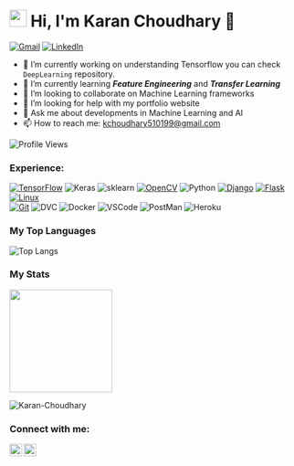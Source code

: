 <h1><img src="https://emojis.slackmojis.com/emojis/images/1531849430/4246/blob-sunglasses.gif?1531849430" width="30"/> Hi, I'm Karan Choudhary 👋</h1>

<a href="mailto:kchoudhary510199@gmil.com">![Gmail](https://img.shields.io/badge/Gmail-D14836?style=for-the-badge&logo=gmail&logoColor=white)</a> <a href="https://www.linkedin.com/in/karan-choudhary-9a3426197/">![LinkedIn](https://img.shields.io/badge/LinkedIn-0077B5?style=for-the-badge&logo=linkedin&logoColor=white)</a>

- 🔭 I’m currently working on understanding Tensorflow you can check ```DeepLearning``` repository.
- 🌱 I’m currently learning ***Feature Engineering*** and ***Transfer Learning*** 
- 👯 I’m looking to collaborate on Machine Learning frameworks
- 🤔 I’m looking for help with my portfolio website
- 💬 Ask me about developments in Machine Learning and AI
- 📫 How to reach me: kchoudhary510199@gmail.com

![Profile Views](https://visitor-badge.laobi.icu/badge?page_id=Karan-Choudhary.Karan-Choudhary)


### Experience:

<a href="https://www.tensorflow.org/">![TensorFlow](https://img.shields.io/badge/TensorFlow-FF6F00?style=for-the-badge&logo=TensorFlow&logoColor=white)</a>
<a herf="https://keras.io/">![Keras](https://img.shields.io/badge/Keras-C11616?style=for-the-badge&logo=Keras&logoColor=white)</a>
<a herf="https://scikit-learn.org/stable/">![sklearn](https://img.shields.io/badge/Sklearn-18B1F2?style=for-the-badge&logo=ScikitLearn&logoColor=white)</a>
<a href="https://opencv.org/">![OpenCV](https://img.shields.io/badge/OpenCV-27338e?style=for-the-badge&logo=OpenCV&logoColor=white)</a>
<a herf="https://www.python.org/">![Python](https://img.shields.io/badge/Python-E3C712?style=for-the-badge&logo=Python&logoColor=white)</a>
<a href="https://www.djangoproject.com/">![Django](https://img.shields.io/badge/Django-092E20?style=for-the-badge&logo=django&logoColor=white)</a>
<a href="https://flask.palletsprojects.com/en/2.0.x/">![Flask](https://img.shields.io/badge/Flask-000000?style=for-the-badge&logo=flask&logoColor=white)</a> 
<a href="https://ubuntu.com/">![Linux](https://img.shields.io/badge/Linux-FCC624?style=for-the-badge&logo=linux&logoColor=black)</a>   
<a href="https://git-scm.com/">![Git](https://img.shields.io/badge/Git-F05032?style=for-the-badge&logo=git&logoColor=white)</a>
<a herf="https://dvc.org/">![DVC](https://img.shields.io/badge/DVC-A778E4?style=for-the-badge&logo=DataVersionControl&logoColor=white)</a>
<a herf="https://www.docker.com/">![Docker](https://img.shields.io/badge/Docker-185AF2?style=for-the-badge&logo=Docker&logoColor=white)</a>
<a herf="https://code.visualstudio.com/">![VSCode](https://img.shields.io/badge/VSCode-000000?style=for-the-badge&logo=VisualStudioCode&logoColor=417FDC)</a>
<a herf="https://www.postman.com/">![PostMan](https://img.shields.io/badge/PostMan-FFFFFF?style=for-the-badge&logo=PostMan&logoColor=E3571C)</a>
<a herf="https://www.google.com/url?sa=t&rct=j&q=&esrc=s&source=web&cd=&cad=rja&uact=8&ved=2ahUKEwj3_--a9sn1AhX8umMGHSxsDYQQFnoECAYQAQ&url=https%3A%2F%2Fwww.heroku.com%2F&usg=AOvVaw1V4lhSv6mb_lZj6UUCUXpS">![Heroku](https://img.shields.io/badge/Heroku-000000?style=for-the-badge&logo=Heroku&logoColor=BE77F4)</a>

### My Top Languages

![Top Langs](https://github-readme-stats.vercel.app/api/top-langs/?username=Karan-Choudhary&layout=compact)

### My Stats
<img height="180em" src="https://github-readme-stats.vercel.app/api?username=Karan-Choudhary&show_icons=true&hide_border=true&&count_private=true&include_all_commits=true" />

<p><img align="center" src="https://github-readme-streak-stats.herokuapp.com/?user=Karan-Choudhary&theme=" alt="Karan-Choudhary" /></p>

### Connect with me:

[<img align="left" alt="Karan Choudhary | Twitter" width="22px" src="https://cdn.jsdelivr.net/npm/simple-icons@v3/icons/twitter.svg" />][twitter]
[<img align="left" alt="Karan Choudhary | Instagram" width="22px" src="https://cdn.jsdelivr.net/npm/simple-icons@v3/icons/instagram.svg" />][instagram]</br>


<!-- ### Languages and Tools:

<img align="left" alt="Visual Studio Code" width="26px" src="https://raw.githubusercontent.com/github/explore/80688e429a7d4ef2fca1e82350fe8e3517d3494d/topics/visual-studio-code/visual-studio-code.png" />
<img align="left" alt="Python" width="26px" src="https://www.google.com/url?sa=i&url=https%3A%2F%2Fhub.docker.com%2F_%2Fpython&psig=AOvVaw3lGju2Kpge-nCjihkNkAuW&ust=1641639035567000&source=images&cd=vfe&ved=0CAsQjRxqFwoTCPip2ri8n_UCFQAAAAAdAAAAABAD" />
<img align="left" alt="MySQL" width="26px" src="https://raw.githubusercontent.com/github/explore/80688e429a7d4ef2fca1e82350fe8e3517d3494d/topics/mysql/mysql.png" />
<img align="left" alt="Git" width="26px" src="https://raw.githubusercontent.com/github/explore/80688e429a7d4ef2fca1e82350fe8e3517d3494d/topics/git/git.png" />
<img align="left" alt="GitHub" width="26px" src="https://raw.githubusercontent.com/github/explore/78df643247d429f6cc873026c0622819ad797942/topics/github/github.png" />
<img align="left" alt="Terminal" width="26px" src="https://raw.githubusercontent.com/github/explore/80688e429a7d4ef2fca1e82350fe8e3517d3494d/topics/terminal/terminal.png" />

<br />
<br />
 -->

[twitter]:https://twitter.com/ChoudharyNimant
[instagram]:https://www.instagram.com/_karan_choudhary/
